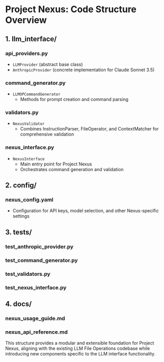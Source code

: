 # Project Nexus: Code Structure Overview

## 1. llm_interface/
### api_providers.py
- `LLMProvider` (abstract base class)
- `AnthropicProvider` (concrete implementation for Claude Sonnet 3.5)

### command_generator.py
- `LLMOPCommandGenerator`
  - Methods for prompt creation and command parsing

### validators.py
- `NexusValidator`
  - Combines InstructionParser, FileOperator, and ContextMatcher for comprehensive validation

### nexus_interface.py
- `NexusInterface`
  - Main entry point for Project Nexus
  - Orchestrates command generation and validation

## 2. config/
### nexus_config.yaml
- Configuration for API keys, model selection, and other Nexus-specific settings

## 3. tests/
### test_anthropic_provider.py
### test_command_generator.py
### test_validators.py
### test_nexus_interface.py

## 4. docs/
### nexus_usage_guide.md
### nexus_api_reference.md

This structure provides a modular and extensible foundation for Project Nexus, aligning with the existing LLM File Operations codebase while introducing new components specific to the LLM interface functionality.